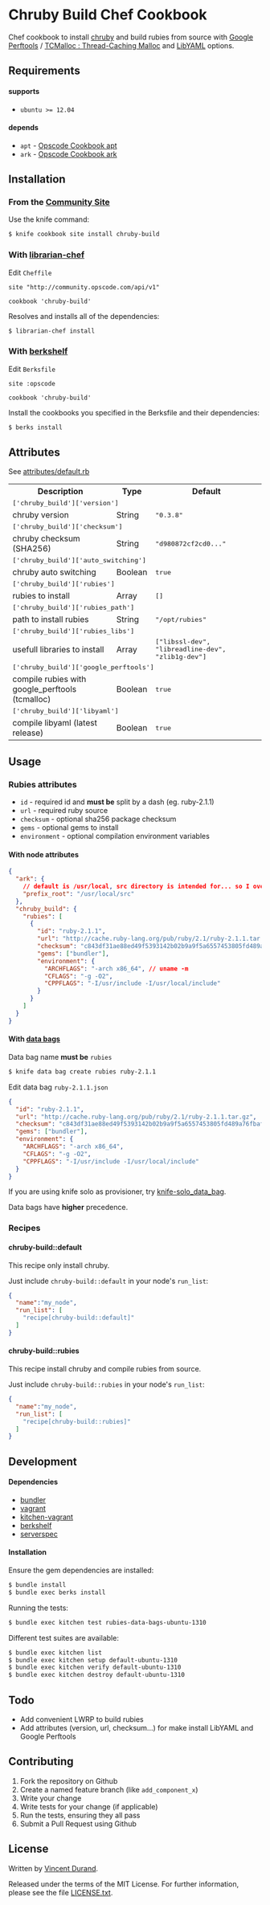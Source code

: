 # Chruby Build Chef Cookbook

Chef cookbook to install [chruby](https://github.com/postmodern/chruby) and build rubies from source with [Google Perftools](https://code.google.com/p/gperftools/) / [TCMalloc : Thread-Caching Malloc](http://gperftools.googlecode.com/svn/trunk/doc/tcmalloc.html) and [LibYAML](http://pyyaml.org/wiki/LibYAML) options.

## Requirements

#### supports

* `ubuntu >= 12.04`

#### depends

* `apt` - [Opscode Cookbook apt](https://github.com/opscode-cookbooks/apt)
* `ark` - [Opscode Cookbook ark](https://github.com/opscode-cookbooks/ark)

## Installation

### From the [Community Site](http://community.opscode.com/cookbooks/apt-periodic)

Use the knife command:

```sh
$ knife cookbook site install chruby-build
```

### With [librarian-chef](https://github.com/applicationsonline/librarian-chef)

Edit `Cheffile`

    site "http://community.opscode.com/api/v1"

    cookbook 'chruby-build'

Resolves and installs all of the dependencies:

```sh
$ librarian-chef install
```

### With [berkshelf](http://berkshelf.com/)

Edit `Berksfile`

    site :opscode

    cookbook 'chruby-build'

Install the cookbooks you specified in the Berksfile and their dependencies:

```sh
$ berks install
```

## Attributes

See [attributes/default.rb](attributes/default.rb)

<table>
  <tr>
    <th>Description</th>
    <th>Type</th>
    <th>Default</th>
  </tr>
  <tr>
    <td colspan="3"><tt>['chruby_build']['version']</tt></td>
  </tr>
  <tr>
    <td>chruby version</td>
    <td>String</td>
    <td><tt>"0.3.8"</tt></td>
  </tr>
  <tr>
    <td colspan="3"><tt>['chruby_build']['checksum']</tt></td>
  </tr>
  <tr>
    <td>chruby checksum (SHA256)</td>
    <td>String</td>
    <td><tt>"d980872cf2cd0..."</tt></td>
  </tr>
  <tr>
    <td colspan="3"><tt>['chruby_build']['auto_switching']</tt></td>
  </tr>
  <tr>
    <td>chruby auto switching</td>
    <td>Boolean</td>
    <td><tt>true</tt></td>
  </tr>
  <tr>
    <td colspan="3"><tt>['chruby_build']['rubies']</tt></td>
  </tr>
  <tr>
    <td>rubies to install</td>
    <td>Array</td>
    <td><tt>[]</tt></td>
  </tr>
  <tr>
    <td colspan="3"><tt>['chruby_build']['rubies_path']</tt></td>
  </tr>
  <tr>
    <td>path to install rubies</td>
    <td>String</td>
    <td><tt>"/opt/rubies"</tt></td>
  </tr>
  <tr>
    <td colspan="3"><tt>['chruby_build']['rubies_libs']</tt></td>
  </tr>
  <tr>
    <td>usefull libraries to install</td>
    <td>Array</td>
    <td><tt>["libssl-dev", "libreadline-dev", "zlib1g-dev"]</tt></td>
  </tr>
  <tr>
    <td colspan="3"><tt>['chruby_build']['google_perftools']</tt></td>
  </tr>
  <tr>
    <td>compile rubies with google_perftools (tcmalloc)</td>
    <td>Boolean</td>
    <td><tt>true</tt></td>
  </tr>
  <tr>
    <td colspan="3"><tt>['chruby_build']['libyaml']</tt></td>
  </tr>
  <tr>
    <td>compile libyaml (latest release)</td>
    <td>Boolean</td>
    <td><tt>true</tt></td>
  </tr>
</table>

## Usage

### Rubies attributes

* `id` - required id and **must be** split by a dash (eg. ruby-2.1.1)
* `url` - required ruby source
* `checksum` - optional sha256 package checksum
* `gems` - optional gems to install
* `environment` - optional compilation environment variables

#### With node attributes

```json
{
  "ark": {
    // default is /usr/local, src directory is intended for... so I override it
    "prefix_root": "/usr/local/src"
  },
  "chruby_build": {
    "rubies": [
      {
        "id": "ruby-2.1.1",
        "url": "http://cache.ruby-lang.org/pub/ruby/2.1/ruby-2.1.1.tar.gz",
        "checksum": "c843df31ae88ed49f5393142b02b9a9f5a6557453805fd489a76fbafeae88941",
        "gems": ["bundler"],
        "environment": {
          "ARCHFLAGS": "-arch x86_64", // uname -m
          "CFLAGS": "-g -O2",
          "CPPFLAGS": "-I/usr/include -I/usr/local/include"
        }
      }
    ]
  }
}
```

#### With [data bags](http://docs.opscode.com/essentials_data_bags.html)

Data bag name **must be** `rubies`

```sh
$ knife data bag create rubies ruby-2.1.1
```

Edit data bag `ruby-2.1.1.json`

```json
{
  "id": "ruby-2.1.1",
  "url": "http://cache.ruby-lang.org/pub/ruby/2.1/ruby-2.1.1.tar.gz",
  "checksum": "c843df31ae88ed49f5393142b02b9a9f5a6557453805fd489a76fbafeae88941",
  "gems": ["bundler"],
  "environment": {
    "ARCHFLAGS": "-arch x86_64",
    "CFLAGS": "-g -O2",
    "CPPFLAGS": "-I/usr/include -I/usr/local/include"
  }
}
```

If you are using knife solo as provisioner, try [knife-solo_data_bag](http://thbishop.com/knife-solo_data_bag/).

Data bags have **higher** precedence.

### Recipes

#### chruby-build::default

This recipe only install chruby.

Just include `chruby-build::default` in your node's `run_list`:

```json
{
  "name":"my_node",
  "run_list": [
    "recipe[chruby-build::default]"
  ]
}
```

#### chruby-build::rubies

This recipe install chruby and compile rubies from source.

Just include `chruby-build::rubies` in your node's `run_list`:

```json
{
  "name":"my_node",
  "run_list": [
    "recipe[chruby-build::rubies]"
  ]
}
```

## Development

#### Dependencies

* [bundler](http://bundler.io/)
* [vagrant](https://www.vagrantup.com/)
* [kitchen-vagrant](https://github.com/test-kitchen/kitchen-vagrant)
* [berkshelf](http://berkshelf.com/)
* [serverspec](http://serverspec.org/)

#### Installation

Ensure the gem dependencies are installed:

```sh
$ bundle install
$ bundle exec berks install
```

Running the tests:

```sh
$ bundle exec kitchen test rubies-data-bags-ubuntu-1310
```

Different test suites are available:

```sh
$ bundle exec kitchen list
$ bundle exec kitchen setup default-ubuntu-1310
$ bundle exec kitchen verify default-ubuntu-1310
$ bundle exec kitchen destroy default-ubuntu-1310
```

## Todo

* Add convenient LWRP to build rubies
* Add attributes (version, url, checksum...) for make install LibYAML and Google Perftools

## Contributing

1. Fork the repository on Github
2. Create a named feature branch (like `add_component_x`)
3. Write your change
4. Write tests for your change (if applicable)
5. Run the tests, ensuring they all pass
6. Submit a Pull Request using Github

## License

Written by [Vincent Durand](https://github.com/madwork).

Released under the terms of the MIT License. For further information, please see the file [LICENSE.txt](LICENSE.txt).
